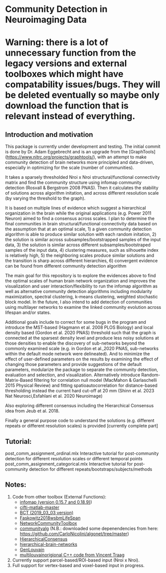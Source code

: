 # Community Detection in Neuroimaging Data

# Warning: there is a lot of unnecessary function from the legacy versions and external toolboxes which might have compatability issues/bugs. They will be deleted eventually so maybe only download the function that is relevant instead of everything.

## Introduction and motivation
This package is currently under development and testing. The initial commit is done by Dr. Adam Eggebrecht and is an upgrade from the [GraphTools] (https://www.nitrc.org/projects/graphtools/), with an attempt to make community detection of brain networks more principled and data-driven, especially in optimizing for the scale (number of communities).

It takes a sparsely thresholded Nroi x Nroi structural/functional connectivity matrix and find the community structure using infomap community detection (Rosvall & Bergstrom 2008 PNAS).
Then it calculates the stability of solutions across algorithm initation, and across different resolution scale (by varying the threshold to the graph). 

It is based on multiple lines of evidence which suggest a hierarchical organization in the brain while the original applications (e.g. Power 2011 Neuron) aimed to find a consensus across scales. I plan to determine the final communities in brain structural/functional connectivity data based on the assumption that at an optimal scale, 1) a given community detection algorithm is able to produce similar solution with each random initation, 2) the solution is similar across subsamples/bootstrapped samples of the input data, 3) the solution is similar across different subsamples/bootstraped samples of the input data, 4) clustering measures, such as silhouette index is relatively high, 5) the neighboring scales produce similar solutions and the transition is sharp across different hierarchies, 6) convergent evidence can be found from different community detection algorithm

The main goal for this repository is to explore the evidences above to find the optimal scales of human brain network organization and improves the visualization and user interaction/flexibility to run the infomap algorithm as well as alternative community detection algorithms including modularity maximization, spectral clustering, k-means clustering, weighted stochastic block model. In the future, I also intend to add detection of communities using multilayer networks to examine the linked community evolution across lifespan and/or states.

Additional goals include to correct for some bugs in the program and introduce the MST-based (Hagmann et al. 2008 PLOS Biology) and local density based (Gordon et al. 2020 PNAS) threshold such that the graph is connected at the sparsest density level and produce less noisy solutions at those densities to enable the discovery of sub-networks beyond the commonly examined scale (e.g. in Gordon et al.,2020 PNAS, sub-networks within the default mode network were delineated). And to minimize the effect of user-defined parameters on the results by examining the effect of changing those parameters and provide suggestions of the default parameters, modularize the package to separate the community detection, evaluation and selection, and visualization.
Alternatively introduce Random-Matrix-Based filtering for correlation null model (MacMahon & Garlaschelli 2015 Physical Review) and fitting spatioautocorrelation for distance-based thresholding instead the current hard cut-off at 20 mm (Shinn et al. 2023 Nat Neurosci,Esfahlani et al. 2020 Neuroimage)

Also exploring different consensus including the Hierarchical Consensus idea from Jeub et al. 2018.

Finally a general purpose code to understand the solutions (e.g. different repeats or different resolution scales) is provided [currently complete part]

## Tutorial:
post_comm_assignment_ordinal.mlx Interactive tutorial for post-community detection for different resolution scales or different temporal points
post_comm_assignment_categorical.mlx Interactive tutorial for post-community detection for different repeats/bootstraps/subjects/methods

## Notes:
1. Code from other toolbox (External Functions):
   - [infomap (version 0.15.7 and 0.18.9)](https://www.mapequation.org/)) 
   - [cifti-matlab-master](https://github.com/Washington-University/cifti-matlab)
   - [BCT (2019_03_03 version)](https://sites.google.com/site/bctnet/) 
   - [Faskowitz2018wsbmLifeSpan](https://github.com/faskowit/Faskowitz2018wsbmLifeSpan/tree/master)
   - [NetworkCommunityToolbox](http://commdetect.weebly.com/)
   - [communityalg](https://github.com/CarloNicolini/communityalg/tree/master) (N.B.: downloaded some depenendencies from here: https://github.com/CarloNicolini/algonet/tree/master)
   - [HierarchicalConsensus](https://github.com/LJeub/HierarchicalConsensus)
   - [hierarchical-brain-networks](https://github.com/emergelab/hierarchical-brain-networks) 
   - [GenLouvain](https://github.com/GenLouvain/GenLouvain)
   - [multilouvain](https://github.com/CarloNicolini/multilouvain)[origional C++ code from Vincent Traag](https://github.com/vtraag/louvain-igraph) 
2. Currently support parcel-based/ROI-based input (Nroi x Nroi).
3. Full support for vertex-based and voxel-based input in progress.
